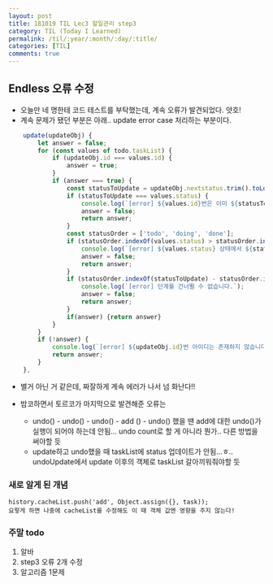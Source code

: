 ```yaml
---
layout: post
title: 181019 TIL Lec3 할일관리 step3
category: TIL (Today I Learned)
permalink: /til/:year/:month/:day/:title/
categories: [TIL]
comments: true
---
```


## Endless 오류 수정 
- 오늘만 네 명한테 코드 테스트를 부탁했는데, 계속 오류가 발견되었다. 얏호!
- 계속 문제가 됐던 부분은 아래.. update error case 처리하는 부분이다. 

```javascript
    update(updateObj) {
        let answer = false;
        for (const values of todo.taskList) {
            if (updateObj.id === values.id) {
                answer = true;
            }
            if (answer === true) {
                const statusToUpdate = updateObj.nextstatus.trim().toLowerCase();
                if (statusToUpdate === values.status) {
                    console.log(`[error] ${values.id}번은 이미 ${statusToUpdate}입니다.`);
                    answer = false;
                    return answer;
                }
                const statusOrder = ['todo', 'doing', 'done'];
                if (statusOrder.indexOf(values.status) > statusOrder.indexOf(statusToUpdate)) {
                    console.log(`[error] ${values.status} 상태에서 ${statusToUpdate} 상태로 갈 수 없습니다.`);
                    answer = false;
                    return answer;
                }
                if (statusOrder.indexOf(statusToUpdate) - statusOrder.indexOf(values.status) > 1) {
                    console.log(`[error] 단계를 건너뛸 수 없습니다.`);
                    answer = false;
                    return answer;
                }
                if(answer) {return answer}
            }
        }
        if (!answer) {
            console.log(`[error] ${updateObj.id}번 아이디는 존재하지 않습니다.`);
            return answer;
        }
    },
```

- 별거 아닌 거 같은데, 짜잘하게 계속 에러가 나서 넘 화난다!! 

- 밤코하면서 토르코가 마지막으로 발견해준 오류는 
    * undo() - undo() - undo() - add () - undo() 했을 땐 add에 대한 undo()가 실행이 되어야 하는데 안됨... undo count로 할 게 아니라 뭔가.. 다른 방법을 써야할 듯
    * update하고 undo했을 때 taskList에 status 업데이트가 안됨...ㅎ.. undoUpdate에서 update 이후의 객체로 taskList 갈아끼워줘야할 듯 


### 새로 알게 된 개념

```
history.cacheList.push('add', Object.assign({}, task));
요렇게 하면 나중에 cacheList를 수정해도 이 때 객체 값엔 영향을 주지 않는다! 
``` 


### 주말 todo 
1. 알바
2. step3 오류 2개 수정
3. 알고리즘 1문제 

